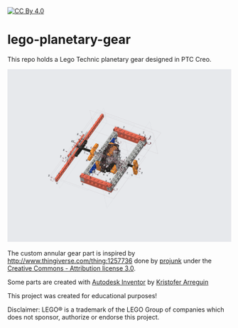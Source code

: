 [![CC By 4.0](https://i.creativecommons.org/l/by/4.0/88x31.png)](http://creativecommons.org/licenses/by/4.0/)

# lego-planetary-gear
This repo holds a Lego Technic planetary gear designed in PTC Creo.

![Creo CAD screenshot](./export/planetary-gear.png "Creo CAD screenshot")

The custom annular gear part is inspired by http://www.thingiverse.com/thing:1257736 done by [projunk](https://www.thingiverse.com/projunk/about) under the [Creative Commons - Attribution license 3.0](http://creativecommons.org/licenses/by/3.0/).

Some parts are created with [Autodesk Inventor](https://www.autodesk.com/products/inventor/overview) by [Kristofer Arreguin](https://sites.google.com/site/krisbase/lego-2)

This project was created for educational purposes!

Disclaimer: LEGO® is a trademark of the LEGO Group of companies which does not sponsor, authorize or endorse this project.
